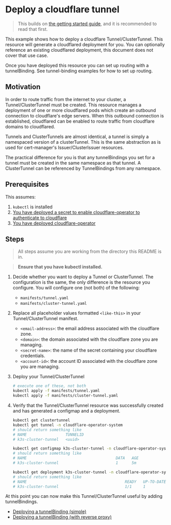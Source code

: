 # Deploy a cloudflare tunnel

> This builds on [the getting started guide](../../../README.md#getting-started), and it is recommended to read that first.

This example shows how to deploy a cloudflare Tunnel/ClusterTunnel.
This resource will generate a cloudflared deployment for you.
You can optionally reference an existing cloudflared deployment, this document does not cover that use case. 

Once you have deployed this resource you can set up routing with a tunnelBinding.
See tunnel-binding examples for how to set up routing.

## Motivation

In order to route traffic from the internet to your cluster, a Tunnel/ClusterTunnel must be created.
This resource manages a deployment of one or more cloudflared pods which create an outbound connection to cloudflare's edge servers.
When this outbound connection is established, cloudflared can be enabled to route traffic from cloudflare domains to cloudflared.

Tunnels and ClusterTunnels are almost identical, a tunnel is simply a namespaced version of a clusterTunnel.
This is the same abstraction as is used for cert-manager's Issuer/ClusterIssuer resources.

The practical difference for you is that any tunnelBindings you set for a tunnel must be created in the same namespace as that tunnel.
A ClusterTunnel can be referenced by TunnelBindings from any namespace.

## Prerequisites

This assumes:
1. `kubectl` is installed
1. [You have deployed a secret to enable cloudflare-operator to authenticate to cloudflare](../operator-authentication)
1. [You have deployed cloudflare-operator](../operator-install)


## Steps

> All steps assume you are working from the directory this README is in.

> **Ensure that you have kubectl installed.**

1. Decide whether you want to deploy a Tunnel or ClusterTunnel.
   The configuration is the same, the only difference is the resource you configure. You will configure one (not both) of the following:
   - `manifests/tunnel.yaml`
   - `manifests/cluster-tunnel.yaml`
   
1. Replace all placeholder values formatted `<like-this>` in your Tunnel/ClusterTunnel manifest.
   - `<email-address>`: the email address associated with the cloudflare zone.
   - `<domain>`: the domain associated with the cloudflare zone you are managing.
   - `<secret-name>`: the name of the secret containing your cloudflare credentials.
   - `<account-id>`: the account ID associated with the cloudflare zone you are managing.

1. Deploy your Tunnel/ClusterTunnel
   ```bash
   # execute one of these, not both
   kubectl apply -f manifests/tunnel.yaml
   kubectl apply -f manifests/cluster-tunnel.yaml
   ```

1. Verify that the Tunnel/ClusterTunnel resource was successfully created and has generated a configmap and a deployment.

    ```bash
    kubectl get clustertunnel
    kubectl get tunnel -n cloudflare-operator-system
    # should return something like
    # NAME                 TUNNELID
    # k3s-cluster-tunnel   <uuid>
    ```

    ```bash
    kubectl get configmap k3s-cluster-tunnel -n cloudflare-operator-system
    # should return something like
    # NAME                                       DATA   AGE
    # k3s-cluster-tunnel                         1      5m
    ```

    ```bash
    kubectl get deployment k3s-cluster-tunnel -n cloudflare-operator-system
    # should return something like
    # NAME                                           READY   UP-TO-DATE   AVAILABLE   AGE
    # k3s-cluster-tunnel                             1/1     1            1           5m
    ```

At this point you can now make this Tunnel/ClusterTunnel useful by adding tunnelBindings.
- [Deploying a tunnelBinding (simple)](../tunnel-binding-simple)
- [Deploying a tunnelBinding (with reverse proxy)](../tunnel-binding-with-reverse-proxy)
